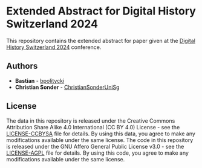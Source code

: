 # Extended Abstract for Digital History Switzerland 2024

This repository contains the extended abstract for paper given at the [Digital History Switzerland 2024](https://conferences.unibas.ch/frontend/index.php?folder_id=232&page_id=) conference.

## Authors

- **Bastian** - [bpolitycki](https://github.com/Bpolitycki)
- **Christian Sonder** - [ChristianSonderUniSg](https://github.com/ChristianSonderUniSG)

## License

The data in this repository is released under the Creative Commons Attribution Share Alike 4.0 International (CC BY 4.0) License - see the [LICENSE-CCBYSA](LICENSE-CCBYSA) file for details. By using this data, you agree to make any modifications available under the same license.
The code in this repository is released under the GNU Affero General Public License v3.0 - see the [LICENSE-AGPL](LICENSE-AGPL) file for details. By using this code, you agree to make any modifications available under the same license.

